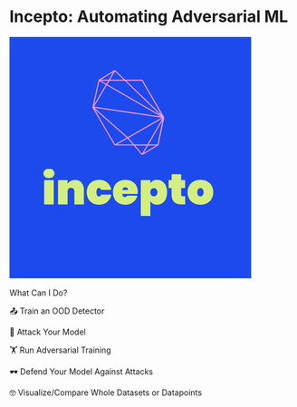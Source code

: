 # Incepto: Automating Adversarial ML

![Alt text](logo.png?raw=true )

What Can I Do?

📤  Train an OOD Detector

🔫  Attack Your Model

🏋 Run Adversarial Training

🕶 Defend Your Model Against Attacks

🤓  Visualize/Compare Whole Datasets or Datapoints
